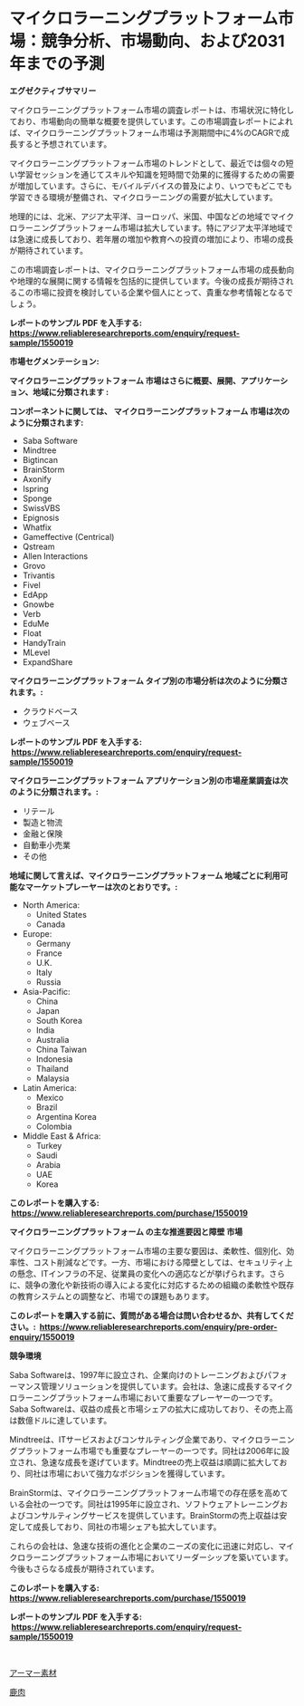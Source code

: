 <p><h1>マイクロラーニングプラットフォーム市場：競争分析、市場動向、および2031年までの予測</h1></p><p><strong>エグゼクティブサマリー</strong></p>
<p><p>マイクロラーニングプラットフォーム市場の調査レポートは、市場状況に特化しており、市場動向の簡単な概要を提供しています。この市場調査レポートによれば、マイクロラーニングプラットフォーム市場は予測期間中に4%のCAGRで成長すると予想されています。</p><p>マイクロラーニングプラットフォーム市場のトレンドとして、最近では個々の短い学習セッションを通じてスキルや知識を短時間で効果的に獲得するための需要が増加しています。さらに、モバイルデバイスの普及により、いつでもどこでも学習できる環境が整備され、マイクロラーニングの需要が拡大しています。</p><p>地理的には、北米、アジア太平洋、ヨーロッパ、米国、中国などの地域でマイクロラーニングプラットフォーム市場は拡大しています。特にアジア太平洋地域では急速に成長しており、若年層の増加や教育への投資の増加により、市場の成長が期待されています。</p><p>この市場調査レポートは、マイクロラーニングプラットフォーム市場の成長動向や地理的な展開に関する情報を包括的に提供しています。今後の成長が期待されるこの市場に投資を検討している企業や個人にとって、貴重な参考情報となるでしょう。</p></p>
<p><strong>レポートのサンプル PDF を入手する: <a href="https://www.reliableresearchreports.com/enquiry/request-sample/1550019">https://www.reliableresearchreports.com/enquiry/request-sample/1550019</a></strong></p>
<p><strong>市場セグメンテーション:</strong></p>
<p><strong> マイクロラーニングプラットフォーム 市場はさらに概要、展開、アプリケーション、地域に分類されます :</strong></p>
<p><strong>コンポーネントに関しては、 マイクロラーニングプラットフォーム 市場は次のように分類されます: &nbsp;</strong></p>
<p><ul><li>Saba Software</li><li>Mindtree</li><li>Bigtincan</li><li>BrainStorm</li><li>Axonify</li><li>Ispring</li><li>Sponge</li><li>SwissVBS</li><li>Epignosis</li><li>Whatfix</li><li>Gameffective (Centrical)</li><li>Qstream</li><li>Allen Interactions</li><li>Grovo</li><li>Trivantis</li><li>Fivel</li><li>EdApp</li><li>Gnowbe</li><li>Verb</li><li>EduMe</li><li>Float</li><li>HandyTrain</li><li>MLevel</li><li>ExpandShare</li></ul></p>
<p><strong> マイクロラーニングプラットフォーム タイプ別の市場分析は次のように分類されます。:</strong></p>
<p><ul><li>クラウドベース</li><li>ウェブベース</li></ul></p>
<p><strong>レポートのサンプル PDF を入手する: &nbsp;<a href="https://www.reliableresearchreports.com/enquiry/request-sample/1550019">https://www.reliableresearchreports.com/enquiry/request-sample/1550019</a></strong></p>
<p><strong> マイクロラーニングプラットフォーム アプリケーション別の市場産業調査は次のように分類されます。:</strong></p>
<p><ul><li>リテール</li><li>製造と物流</li><li>金融と保険</li><li>自動車小売業</li><li>その他</li></ul></p>
<p><strong>地域に関して言えば、マイクロラーニングプラットフォーム 地域ごとに利用可能なマーケットプレーヤーは次のとおりです。:</strong></p>
<p><ul>
    <li>
        North America:
        <ul>
            <li>United States</li>
            <li>Canada</li>
        </ul>
    </li>
    <li>
        Europe:
        <ul>
            <li>Germany</li>
            <li>France</li>
            <li>U.K.</li>
            <li>Italy</li>
            <li>Russia</li>
        </ul>
    </li>
    <li>
        Asia-Pacific:
        <ul>
            <li>China</li>
            <li>Japan</li>
            <li>South Korea</li>
            <li>India</li>
            <li>Australia</li>
            <li>China Taiwan</li>
            <li>Indonesia</li>
            <li>Thailand</li>
            <li>Malaysia</li>
        </ul>
    </li>
    <li>
        Latin America:
        <ul>
            <li>Mexico</li>
            <li>Brazil</li>
            <li>Argentina Korea</li>
            <li>Colombia</li>
        </ul>
    </li>
    <li>
        Middle East & Africa:
        <ul>
            <li>Turkey</li>
            <li>Saudi</li>
            <li>Arabia</li>
            <li>UAE</li>
            <li>Korea</li>
        </ul>
    </li>
    </ul></p>
<p><strong>このレポートを購入する: &nbsp;<a href="https://www.reliableresearchreports.com/purchase/1550019">https://www.reliableresearchreports.com/purchase/1550019</a></strong></p>
<p><strong>マイクロラーニングプラットフォーム の主な推進要因と障壁 市場</strong></p>
<p><p>マイクロラーニングプラットフォーム市場の主要な要因は、柔軟性、個別化、効率性、コスト削減などです。一方、市場における障壁としては、セキュリティ上の懸念、ITインフラの不足、従業員の変化への適応などが挙げられます。さらに、競争の激化や新技術の導入による変化に対応するための組織の柔軟性や既存の教育システムとの調整など、市場での課題もあります。</p></p>
<p><strong>このレポートを購入する前に、質問がある場合は問い合わせるか、共有してください。:&nbsp; <a href="https://www.reliableresearchreports.com/enquiry/pre-order-enquiry/1550019">https://www.reliableresearchreports.com/enquiry/pre-order-enquiry/1550019</a></strong></p>
<p><strong>競争環境</strong></p>
<p><p>Saba Softwareは、1997年に設立され、企業向けのトレーニングおよびパフォーマンス管理ソリューションを提供しています。会社は、急速に成長するマイクロラーニングプラットフォーム市場において重要なプレーヤーの一つです。 Saba Softwareは、収益の成長と市場シェアの拡大に成功しており、その売上高は数億ドルに達しています。</p><p>Mindtreeは、ITサービスおよびコンサルティング企業であり、マイクロラーニングプラットフォーム市場でも重要なプレーヤーの一つです。同社は2006年に設立され、急速な成長を遂げています。Mindtreeの売上収益は順調に拡大しており、同社は市場において強力なポジションを獲得しています。</p><p>BrainStormは、マイクロラーニングプラットフォーム市場での存在感を高めている会社の一つです。同社は1995年に設立され、ソフトウェアトレーニングおよびコンサルティングサービスを提供しています。BrainStormの売上収益は安定して成長しており、同社の市場シェアも拡大しています。</p><p>これらの会社は、急速な技術の進化と企業のニーズの変化に迅速に対応し、マイクロラーニングプラットフォーム市場においてリーダーシップを築いています。今後もさらなる成長が期待されています。</p></p>
<p><strong>このレポートを購入する: &nbsp; <a href="https://www.reliableresearchreports.com/purchase/1550019">https://www.reliableresearchreports.com/purchase/1550019</a></strong></p>
<p><strong>レポートのサンプル PDF を入手する: &nbsp;<a href="https://www.reliableresearchreports.com/enquiry/request-sample/1550019">https://www.reliableresearchreports.com/enquiry/request-sample/1550019</a></strong><strong></strong></p>
<p>&nbsp;</p>
<p><p><a href="https://github.com/KaydenJohns1964/Market-Research-Report-List-1/blob/main/866420717085.md">アーマー素材</a></p><p><a href="https://github.com/marbadji/Market-Research-Report-List-1/blob/main/179336117084.md">鹿肉</a></p></p>